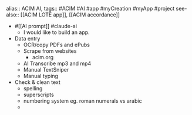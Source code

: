 alias:: ACIM AI,
tags:: #ACIM #AI #app #myCreation #myApp #project 
see-also:: [[ACIM LOTE app]], [[ACIM accordance]]

- #[[AI prompt]] #claude-ai
	- I would like to build an app.
- Data entry
	- OCR/copy PDFs and ePubs
	- Scrape from websites
		- acim.org
	- AI Transcribe mp3 and mp4
	- Manual TextSniper
	- Manual typing
- Check & clean text
	- spelling
	- superscripts
	- numbering system eg. roman numerals vs arabic
	-
